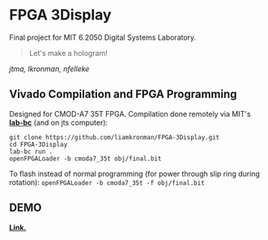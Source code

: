 # FPGA 3Display

Final project for MIT 6.2050 Digital Systems Laboratory.
> Let's make a hologram!

*jtma, lkronman, nfelleke*

##  Vivado Compilation and FPGA Programming
Designed for CMOD-A7 35T FPGA. Compilation done remotely via MIT's [**lab-bc**](https://dspace.mit.edu/handle/1721.1/151412?show=full) (and on jts computer):
```
git clone https://github.com/liamkronman/FPGA-3Display.git
cd FPGA-3Display
lab-bc run .
openFPGALoader -b cmoda7_35t obj/final.bit
```
To flash instead of normal programming (for power through slip ring during rotation):
`openFPGALoader -b cmoda7_35t -f obj/final.bit`

## DEMO
[**Link.**](https://www.youtube.com/watch?v=dmettyEq79U)
